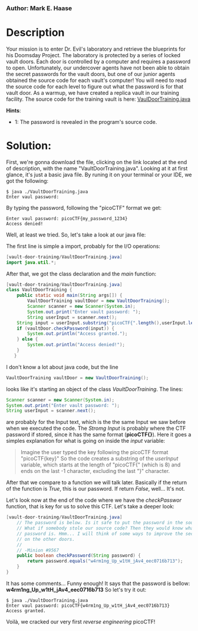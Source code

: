 ### Author: Mark E. Haase
# Description

Your mission is to enter Dr. Evil's laboratory and retrieve the blueprints for his Doomsday Project. The laboratory is protected by a series of locked vault doors. Each door is controlled by a computer and requires a password to open. Unfortunately, our undercover agents have not been able to obtain the secret passwords for the vault doors, but one of our junior agents obtained the source code for each vault's computer! You will need to read the source code for each level to figure out what the password is for that vault door. As a warmup, we have created a replica vault in our training facility. The source code for the training vault is here: [VaulDoorTraining.java](https://jupiter.challenges.picoctf.org/static/1afdf83322ee9c0040f8e3a3c047e18b/VaultDoorTraining.java)

__Hints__: 
- 1: The password is revealed in the program's source code.


# Solution: 
First, we're gonna download the file, clicking on the link located at the end of description, with the name "VaultDoorTraining.java". Looking at it at first glance, it's just a basic java file. By runing it on your terminal or your IDE, we got the following: 

```console
$ java ./VaultDoorTraining.java
Enter vaul password:

```

By typing the password, following the "picoCTF" format we get: 
```console
Enter vaul password: picoCTF{my_password_1234}
Access denied!
```
Well, at least we tried. 
So, let's take a look at our java file: 

The first line is simple a import, probably for the I/O operations: 
```java 
[vault-door-training/VaultDoorTraining.java] 
import java.util.*;
```

After that, we got the class declaration and the _main_ function: 

```java 
[vault-door-training/VaultDoorTraining.java]
class VaultDoorTraining {
    public static void main(String args[]) {
        VaultDoorTraining vaultDoor = new VaultDoorTraining();
        Scanner scanner = new Scanner(System.in); 
        System.out.print("Enter vault password: ");
        String userInput = scanner.next();
	String input = userInput.substring("picoCTF{".length(),userInput.length()-1);
	if (vaultDoor.checkPassword(input)) {
	    System.out.println("Access granted.");
	} else {
	    System.out.println("Access denied!");
	}
   }
```
I don't know a lot about java code, but the line
```java
VaultDoorTraining vaultDoor = new VaultDoorTraining();
```
looks like it's starting an object of the class _VaultDoorTraining_. The lines: 
```java
Scanner scanner = new Scanner(System.in); 
System.out.print("Enter vault password: ");
String userInput = scanner.next();
```
are probably for the Input text, which is the the same Input we saw before when we executed the code. The _Stromg Input_ is probably where the CTF password if stored, since it has the same format (__picoCTF{}__).
Here it goes a simples explanation for what is going on inside the _input_ variable: 
> Imagine the user typed the key following the picoCTF format "picoCTF{key}"
> So the code creates a substring of the _userInput_ variable, which starts at the length of "picoCTF{" (which is 8) and ends on the last -1 character, excluding the last "}" character. 

After that we compare to a function we will talk later. Basically if the return of the function is _True_, this is our password. If return _False_, well... It's not. 

Let's look now at the end of the code where we have the _checkPasswor_ function, that is key for us to solve this CTF. Let's take a deeper look: 

```java
[vault-door-training/VaultDoorTraining.java]
    // The password is below. Is it safe to put the password in the source code?
    // What if somebody stole our source code? Then they would know what our
    // password is. Hmm... I will think of some ways to improve the security
    // on the other doors.
    //
    // -Minion #9567
    public boolean checkPassword(String password) {
        return password.equals("w4rm1ng_Up_w1tH_jAv4_eec0716b713");
    }
}
 ```

It has some comments... Funny enough! It says that the password is bellow: __w4rm1ng_Up_w1tH_jAv4_eec0716b713__
 So let's try it out: 
 ```console
$ java ./VaultDoorTraining.java
Enter vaul password: picoCTF{w4rm1ng_Up_w1tH_jAv4_eec0716b713}
Access granted.
```

Voilà, we cracked our very first _reverse engineering_ picoCTF!  
